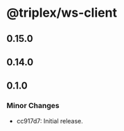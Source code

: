# @triplex/ws-client

## 0.15.0

## 0.14.0

## 0.1.0

### Minor Changes

- cc917d7: Initial release.
